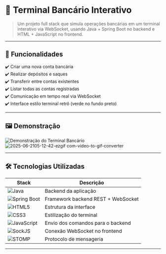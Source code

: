 # 🏦 Terminal Bancário Interativo

> Um projeto full stack que simula operações bancárias em um terminal interativo via WebSocket, usando Java + Spring Boot no backend e HTML + JavaScript no frontend.

---

## 🚀 Funcionalidades

✔️ Criar uma nova conta bancária  
✔️ Realizar depósitos e saques  
✔️ Transferir entre contas existentes  
✔️ Listar todas as contas registradas  
✔️ Comunicação em tempo real via WebSocket  
✔️ Interface estilo terminal retrô (verde no fundo preto)  

---

## 🖼️ Demonstração

![Demonstração do Terminal Bancário](./assets/demo-terminal.gif)
![2025-06-2105-12-42-ezgif com-video-to-gif-converter](https://github.com/user-attachments/assets/622d1de0-38e9-4798-b810-2aee40a673a0)

---

## 🛠️ Tecnologias Utilizadas

| Stack        | Descrição                         |
|--------------|-----------------------------------|
| ![Java](https://img.shields.io/badge/Java-ED8B00?style=flat&logo=java&logoColor=white) | Backend da aplicação |
| ![Spring Boot](https://img.shields.io/badge/Spring%20Boot-6DB33F?style=flat&logo=spring-boot&logoColor=white) | Framework backend REST + WebSocket |
| ![HTML5](https://img.shields.io/badge/HTML5-E34F26?style=flat&logo=html5&logoColor=white) | Estrutura da interface |
| ![CSS3](https://img.shields.io/badge/CSS3-1572B6?style=flat&logo=css3&logoColor=white) | Estilização do terminal |
| ![JavaScript](https://img.shields.io/badge/JavaScript-F7DF1E?style=flat&logo=javascript&logoColor=black) | Envio dos comandos para o backend |
| ![SockJS](https://img.shields.io/badge/SockJS-BF4F4F?style=flat&logoColor=white) | Conexão WebSocket no frontend |
| ![STOMP](https://img.shields.io/badge/STOMP-6DB33F?style=flat&logoColor=white) | Protocolo de mensageria |

---

